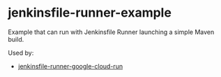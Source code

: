 # jenkinsfile-runner-example

Example that can run with Jenkinsfile Runner launching a simple Maven build.

Used by:

* [jenkinsfile-runner-google-cloud-run](https://github.com/carlossg/jenkinsfile-runner-google-cloud-run)

